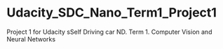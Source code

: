 # Udacity_SDC_Nano_Term1_Project1
Project 1 for Udacity sSelf Driving car ND. Term 1. Computer Vision and Neural Networks
